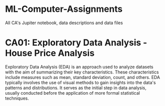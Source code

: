 # ML-Computer-Assignments
All CA's Jupiter notebook, data descriptions and data files

# CA01: Exploratory Data Analysis - House Price Analysis
Exploratory Data Analysis (EDA) is an approach used to analyze datasets with the aim of summarizing their key characteristics. These characteristics include measures such as mean, standard deviation, count, and others. EDA typically involves the use of visual methods to gain insights into the data's patterns and distributions. It serves as the initial step in data analysis, usually conducted before the application of more formal statistical techniques.
